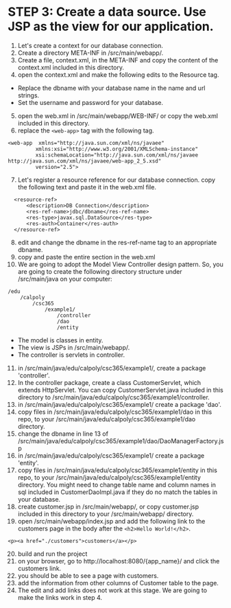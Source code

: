 # STEP 3: Create a data source. Use JSP as the view for our application.
1. Let's create a context for our database connection.
2. Create a directory META-INF in /src/main/webapp/.
3. Create a file, context.xml, in the META-INF and copy the content of the context.xml included in this directory.
4. open the context.xml and make the following edits to the Resource tag.
- Replace the dbname with your database name in the name and url strings.
- Set the username and password for your database.
5. open the web.xml in /src/main/webapp/WEB-INF/ or copy the web.xml included in this directory.
6. replace the ```<web-app>``` tag with the following tag. 
```
<web-app  xmlns="http://java.sun.com/xml/ns/javaee"
         xmlns:xsi="http://www.w3.org/2001/XMLSchema-instance"
         xsi:schemaLocation="http://java.sun.com/xml/ns/javaee http://java.sun.com/xml/ns/javaee/web-app_2_5.xsd"
         version="2.5">
```
7. Let's register a resource reference for our database connection. copy the following text and paste it in the web.xml file.
```
  <resource-ref>
      <description>DB Connection</description>
      <res-ref-name>jdbc/dbname</res-ref-name>
      <res-type>javax.sql.DataSource</res-type>
      <res-auth>Container</res-auth>
  </resource-ref>
```

8. edit and change the dbname in the res-ref-name tag to an appropriate dbname. 
9. copy and paste the entire <welcome-file-list> section in the web.xml
10. We are going to adopt the Model View Controller design pattern. So, you are going to create the following directory structure under /src/main/java on your computer:
```
/edu
    /calpoly
        /csc365
            /example1/
                /controller
                /dao
                /entity

```
- The model is classes in entity.
- The view is JSPs in /src/main/webapp/.
- The controller is servlets in controller.

11. in /src/main/java/edu/calpoly/csc365/example1/, create a package 'controller'.
12. In the controller package, create a class CustomerServlet, which extends HttpServlet.
You can copy CustomerServlet.java included in this directory to /src/main/java/edu/calpoly/csc365/example1/controller.
13. in /src/main/java/edu/calpoly/csc365/example1/ create a package 'dao'.
14. copy files in /src/main/java/edu/calpoly/csc365/example1/dao in this repo, to your /src/main/java/edu/calpoly/csc365/example1/dao directory.
15. change the dbname in line 13 of /src/main/java/edu/calpoly/csc365/example1/dao/DaoManagerFactory.jsp
16. in /src/main/java/edu/calpoly/csc365/example1/ create a package 'entity'.
17. copy files in /src/main/java/edu/calpoly/csc365/example1/entity in this repo, to your /src/main/java/edu/calpoly/csc365/example1/entity directory.
You might need to change table name and column names in sql included in CustomerDaoImpl.java if they do no match the tables in your database.
18. create customer.jsp in /src/main/webapp/, or copy customer.jsp included in this directory to your /src/main/webapp/ directory.
19. open /src/main/webapp/index.jsp and add the following link to the customers page in the body after the ```<h2>Hello World!</h2>```.
```
<p><a href="./customers">customers</a></p>
```
20. build and run the project
21. on your browser, go to http://localhost:8080/{app_name}/ and click the customers link.
22. you should be able to see a page with customers.
23. add the information from other columns of Customer table to the page.
24. The edit and add links does not work at this stage. We are going to make the links work in step 4.

